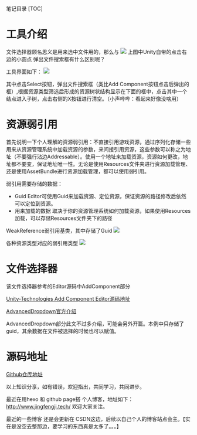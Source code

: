 笔记目录
[TOC]

# 工具介绍
文件选择器顾名思义是用来选中文件用的，那么与
![](https://tva1.sinaimg.cn/large/006y8mN6gy1g7e7fglrk5j309j00smwz.jpg)
上图中Unity自带的点击右边的小圆点 弹出文件搜索框有什么区别呢？

工具界面如下：
![](https://tva1.sinaimg.cn/large/006y8mN6gy1g7e7gpmtq6j30bt0a774z.jpg)

其中点击Select按钮，弹出文件搜索框（类比Add Component按钮点击后弹出的框）,根据资源类型筛选后形成的资源树状结构显示在下面的框中，点击其中一个结点进入子树，点击右侧的X按钮进行清空。（小声哔哔：看起来好像没啥用）

# 资源弱引用

首先说明一下个人理解的资源弱引用：不直接引用游戏资源，通过序列化存储一些用来从资源管理系统中加载资源的参数，来间接引用资源，这些参数可以称之为地址（不要强行沾边Addressable）。使用一个地址来加载资源，资源如何更改，地址都不要变，保证地址唯一性。无论是使用Resources文件夹进行资源加载管理、还是使用AssetBundle进行资源加载管理，都可以使用弱引用。

弱引用需要存储的数据：

* Guid
Editor可使用Guid来加载资源、定位资源，保证资源的路径修改后依然可以定位到资源。
* 用来加载的数据
取决于你的资源管理系统如何加载资源，如果使用Resources加载，可以存储Resources文件夹下的路径

WeakReference弱引用基类，其中存储了Guid
![](https://tva1.sinaimg.cn/large/006y8mN6gy1g7e7w1hcnoj30ve0qm78a.jpg)

各种资源类型对应的弱引用类型
![](https://tva1.sinaimg.cn/large/006y8mN6gy1g7e7x3r75pj30jy0citaa.jpg)

# 文件选择器

该文件选择器参考的Editor源码中AddComponent部分

[Unity-Technologies Add Component Editor源码地址](https://github.com/Unity-Technologies/UnityCsReference/blob/master/Editor/Mono/Inspector/AddComponent/ComponentDropdownItem.cs)

[AdvancedDropdown官方介绍](https://docs.unity3d.com/ScriptReference/IMGUI.Controls.AdvancedDropdown.html)

AdvancedDropdown部分此文不过多介绍，可能会另外开篇。本例中只存储了guid，其余数据在文件被选择的时候也可以赋值。

# 源码地址

[Github仓库地址](https://github.com/JingFengJi/AssetReferenceSelectEditor.git)

以上知识分享，如有错误，欢迎指出，共同学习，共同进步。

最近在用hexo 和 github page搭 个人博客，地址如下：
http://www.jingfengji.tech/
欢迎大家关注。

最近的一些博客 还是会更新在 CSDN这边，后续以自己个人的博客站点会主。【实在是没空去整那边，要学习的东西真是太多了。。。】
